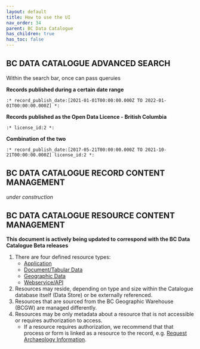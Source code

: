 ```yaml
---
layout: default
title: How to use the UI
nav_order: 34
parent: BC Data Catalogue
has_children: true
has_toc: false
---
```


## BC DATA CATALOGUE ADVANCED SEARCH

Within the search bar, once can pass queruies

**Records published during a certain date range**

```:* record_publish_date:[2021-01-01T00:00:00.000Z TO 2022-01-01T00:00:00.000Z] *:```

**Records published as the Open Data Licence - British Columbia**

```:* license_id:2 *:```

**Combination of the two**

```:* record_publish_date:[2017-05-21T00:00:00.000Z TO 2021-10-21T00:00:00.000Z] license_id:2 *:```

## BC DATA CATALOGUE RECORD CONTENT MANAGEMENT

_under construction_

## BC DATA CATALOGUE RESOURCE CONTENT MANAGEMENT
**This document is actively being updated to correspond with the BC Data Catalogue Beta releases**

1. There are four defined resource types: 
    - [Application](./dps_bcdc_w_application.md)
    - [Document/Tabular Data](./dps_bcdc_w_dataset.md)
    - [Geographic Data](./dps_bcdc_w_geographic_dataset.md)
    - [Webservice/API](./dps_bcdc_w_webservice_api.md)
1. Resources may reside, depending on type and size within the Catalogue database itself (Data Store) or be externally referenced.
2. Resources that are sourced from the BC Geographic Warehouse (BCGW) are managed differently.
3. Resources may be only metadata about a resource that is not accessible or requires authorization to access.
    + If a resource requires authorization, we recommend that that process or form is linked as a resource to the record, e.g. [Request Archaeology Information](https://catalogue.data.gov.bc.ca/dataset/a6d58d20-8e19-46ba-b5a0-f02e436fa765/resource/cbbd35ea-8ddb-4cb4-b717-d897e5303dc3).
